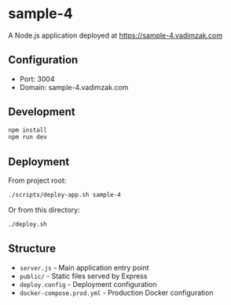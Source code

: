 # sample-4

A Node.js application deployed at https://sample-4.vadimzak.com

## Configuration

- Port: 3004
- Domain: sample-4.vadimzak.com

## Development

```bash
npm install
npm run dev
```

## Deployment

From project root:
```bash
./scripts/deploy-app.sh sample-4
```

Or from this directory:
```bash
./deploy.sh
```

## Structure

- `server.js` - Main application entry point
- `public/` - Static files served by Express
- `deploy.config` - Deployment configuration
- `docker-compose.prod.yml` - Production Docker configuration